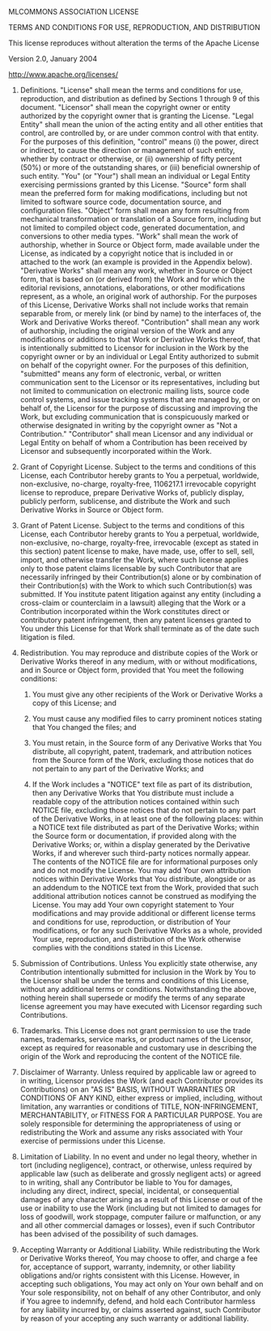MLCOMMONS ASSOCIATION LICENSE

TERMS AND CONDITIONS FOR USE, REPRODUCTION, AND DISTRIBUTION

This license reproduces without alteration the terms of the Apache License

Version 2.0, January 2004

http://www.apache.org/licenses/

1. Definitions.
"License" shall mean the terms and conditions for use, reproduction, and distribution as defined by
Sections 1 through 9 of this document.
"Licensor" shall mean the copyright owner or entity authorized by the copyright owner that is
granting the License.
"Legal Entity" shall mean the union of the acting entity and all other entities that control, are
controlled by, or are under common control with that entity. For the purposes of this definition,
"control" means (i) the power, direct or indirect, to cause the direction or management of such
entity, whether by contract or otherwise, or (ii) ownership of fifty percent (50%) or more of the
outstanding shares, or (iii) beneficial ownership of such entity.
"You" (or "Your") shall mean an individual or Legal Entity exercising permissions granted by this
License.
"Source" form shall mean the preferred form for making modifications, including but not limited to
software source code, documentation source, and configuration files.
"Object" form shall mean any form resulting from mechanical transformation or translation of a
Source form, including but not limited to compiled object code, generated documentation, and
conversions to other media types.
"Work" shall mean the work of authorship, whether in Source or Object form, made available under
the License, as indicated by a copyright notice that is included in or attached to the work (an example
is provided in the Appendix below).
"Derivative Works" shall mean any work, whether in Source or Object form, that is based on (or
derived from) the Work and for which the editorial revisions, annotations, elaborations, or other
modifications represent, as a whole, an original work of authorship. For the purposes of this License,
Derivative Works shall not include works that remain separable from, or merely link (or bind by
name) to the interfaces of, the Work and Derivative Works thereof.
"Contribution" shall mean any work of authorship, including the original version of the Work and
any modifications or additions to that Work or Derivative Works thereof, that is intentionally
submitted to Licensor for inclusion in the Work by the copyright owner or by an individual or Legal
Entity authorized to submit on behalf of the copyright owner. For the purposes of this definition,
"submitted" means any form of electronic, verbal, or written communication sent to the Licensor or
its representatives, including but not limited to communication on electronic mailing lists, source
code control systems, and issue tracking systems that are managed by, or on behalf of, the Licensor
for the purpose of discussing and improving the Work, but excluding communication that is
conspicuously marked or otherwise designated in writing by the copyright owner as "Not a
Contribution."
"Contributor" shall mean Licensor and any individual or Legal Entity on behalf of whom a
Contribution has been received by Licensor and subsequently incorporated within the Work.

2. Grant of Copyright License. Subject to the terms and conditions of this License, each
Contributor hereby grants to You a perpetual, worldwide, non-exclusive, no-charge, royalty-free, 
1106217.1
irrevocable copyright license to reproduce, prepare Derivative Works of, publicly display, publicly
perform, sublicense, and distribute the Work and such Derivative Works in Source or Object form.

3. Grant of Patent License. Subject to the terms and conditions of this License, each Contributor
hereby grants to You a perpetual, worldwide, non-exclusive, no-charge, royalty-free, irrevocable
(except as stated in this section) patent license to make, have made, use, offer to sell, sell, import,
and otherwise transfer the Work, where such license applies only to those patent claims licensable by
such Contributor that are necessarily infringed by their Contribution(s) alone or by combination of
their Contribution(s) with the Work to which such Contribution(s) was submitted. If You institute
patent litigation against any entity (including a cross-claim or counterclaim in a lawsuit) alleging
that the Work or a Contribution incorporated within the Work constitutes direct or contributory
patent infringement, then any patent licenses granted to You under this License for that Work shall
terminate as of the date such litigation is filed.

4. Redistribution. You may reproduce and distribute copies of the Work or Derivative Works
thereof in any medium, with or without modifications, and in Source or Object form, provided that
You meet the following conditions:

    1. You must give any other recipients of the Work or Derivative Works a copy of this License;
and

    2. You must cause any modified files to carry prominent notices stating that You changed the
files; and

    3. You must retain, in the Source form of any Derivative Works that You distribute, all
copyright, patent, trademark, and attribution notices from the Source form of the Work,
excluding those notices that do not pertain to any part of the Derivative Works; and

    4. If the Work includes a "NOTICE" text file as part of its distribution, then any Derivative
Works that You distribute must include a readable copy of the attribution notices contained
within such NOTICE file, excluding those notices that do not pertain to any part of the
Derivative Works, in at least one of the following places: within a NOTICE text file
distributed as part of the Derivative Works; within the Source form or documentation, if
provided along with the Derivative Works; or, within a display generated by the Derivative
Works, if and wherever such third-party notices normally appear. The contents of the
NOTICE file are for informational purposes only and do not modify the License. You may
add Your own attribution notices within Derivative Works that You distribute, alongside or
as an addendum to the NOTICE text from the Work, provided that such additional
attribution notices cannot be construed as modifying the License.
You may add Your own copyright statement to Your modifications and may provide
additional or different license terms and conditions for use, reproduction, or distribution of
Your modifications, or for any such Derivative Works as a whole, provided Your use,
reproduction, and distribution of the Work otherwise complies with the conditions stated in
this License.

5. Submission of Contributions. Unless You explicitly state otherwise, any Contribution
intentionally submitted for inclusion in the Work by You to the Licensor shall be under the terms
and conditions of this License, without any additional terms or conditions. Notwithstanding the
above, nothing herein shall supersede or modify the terms of any separate license agreement you
may have executed with Licensor regarding such Contributions.
6. Trademarks. This License does not grant permission to use the trade names, trademarks,
service marks, or product names of the Licensor, except as required for reasonable and customary
use in describing the origin of the Work and reproducing the content of the NOTICE file.

7. Disclaimer of Warranty. Unless required by applicable law or agreed to in writing, Licensor
provides the Work (and each Contributor provides its Contributions) on an "AS IS" BASIS, 
WITHOUT WARRANTIES OR CONDITIONS OF ANY KIND, either express or implied, including,
without limitation, any warranties or conditions of TITLE, NON-INFRINGEMENT,
MERCHANTABILITY, or FITNESS FOR A PARTICULAR PURPOSE. You are solely responsible for
determining the appropriateness of using or redistributing the Work and assume any risks associated
with Your exercise of permissions under this License.

8. Limitation of Liability. In no event and under no legal theory, whether in tort (including
negligence), contract, or otherwise, unless required by applicable law (such as deliberate and grossly
negligent acts) or agreed to in writing, shall any Contributor be liable to You for damages, including
any direct, indirect, special, incidental, or consequential damages of any character arising as a result
of this License or out of the use or inability to use the Work (including but not limited to damages for
loss of goodwill, work stoppage, computer failure or malfunction, or any and all other commercial
damages or losses), even if such Contributor has been advised of the possibility of such damages.

9. Accepting Warranty or Additional Liability. While redistributing the Work or Derivative
Works thereof, You may choose to offer, and charge a fee for, acceptance of support, warranty,
indemnity, or other liability obligations and/or rights consistent with this License. However, in
accepting such obligations, You may act only on Your own behalf and on Your sole responsibility, not
on behalf of any other Contributor, and only if You agree to indemnify, defend, and hold each
Contributor harmless for any liability incurred by, or claims asserted against, such Contributor by
reason of your accepting any such warranty or additional liability. 
